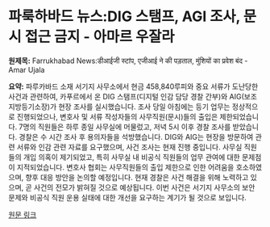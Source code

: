 # 파룩하바드 뉴스:DIG 스탬프, AGI 조사, 문시 접근 금지 - 아마르 우잘라

**원제목:** Farrukhabad News:डीआईजी स्टांप, एजीआई ने की पड़ताल, मुंशियों का प्रवेश बंद - Amar Ujala

**요약:** 파루카바드 소재 서기지 사무소에서 현금 458,840루피와 중요 서류가 도난당한 사건과 관련하여, 카푸르에서 온 DIG 스탬프(디지털 인감 담당 경찰 간부)와 AIG(보조지방등기소장)가 현장 조사를 실시했습니다.  조사 당일 아침에는 등기 업무는 정상적으로 진행되었으나, 변호사 및 서류 작성자들의 사무직원(문시)들의 출입은 제한되었습니다.  7명의 직원들은 하루 종일 사무실에 머물렀고, 저녁 5시 이후 경찰 조사를 받았습니다.  경찰은 수 시간 조사 후 용의자들을 석방했습니다.  DIG와 AIG는 현장을 방문하여 관련 서류와 인감 관련 자료를 요구했으며,  사건 조사는 현재 진행 중입니다.  사무실 직원들의 개입 의혹이 제기되었고, 특히 사무실 내 비공식 직원들의 업무 관여에 대한 문제점이 지적되었습니다. 변호사 협회는 사무직원들의 출입 제한으로 인한 어려움을 호소하였으며,  향후 대응 방안을 논의할 예정입니다.  현재 경찰은 사건 해결을 위해 노력하고 있으며,  곧 사건의 전모가 밝혀질 것으로 예상됩니다.  이번 사건은 서기지 사무소의 보안 문제와 비공식 직원 운용 실태에 대한 개선을 요구하는 계기가 될 것으로 보입니다.

[원문 링크](https://www.amarujala.com/uttar-pradesh/farrukhabad/dig-stamp-agi-investigated-entry-of-clerks-stopped-farrukhabad-news-c-22-1-sknp1018-106902-2025-07-24)
